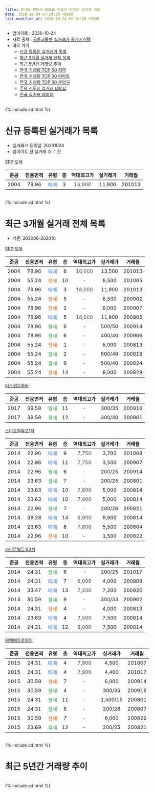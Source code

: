 ```yaml
---
title: 경기도 평택시 포승읍 만호리 아파트 실거래 정보
date: 2020-10-24 07:10:20 +0900
last_modified_at: 2020-10-24 07:10:20 +0900
---
```


* 업데이트 : 2020-10-24
* 자료 출처 : [국토교통부 실거래가 공개시스템](http://rt.molit.go.kr)
* 바로 가기
    * [신규 등록된 실거래가 목록](#신규-등록된-실거래가-목록)
    * [최근 3개월 실거래 전체 목록](#최근-3개월-실거래-전체-목록)
    * [최근 5년간 거래량 추이](#최근-5년간-거래량-추이)
    * [전국 거래량 TOP 50 지역](https://inasie.github.io/apt-trade-info/최근-3개월-전국에서-가장-거래가-많이-발생한-지역)
    * [전국 거래량 TOP 50 아파트](https://inasie.github.io/apt-trade-info/최근-3개월-전국에서-가장-거래가-많이-발생한-아파트)
    * [전국 거래량 TOP 50 분양권](https://inasie.github.io/apt-trade-info/최근-3개월-전국에서-가장-거래가-많이-발생한-분양권)
    * [주요 신도시 실거래 데이터](https://inasie.github.io/apt-trade-info/주요-신도시)
    * [전국 실거래 데이터](https://inasie.github.io/apt-trade-info/전국)
<br>
{% include ad.html %}
<br>

# 신규 등록된 실거래가 목록
* 실거래가 등록일: 20201024
* 업데이트 된 실거래 수: 1 건


[SR친오애](https://search.naver.com/search.naver?query=%EA%B2%BD%EA%B8%B0%EB%8F%84+%ED%8F%89%ED%83%9D%EC%8B%9C+%ED%8F%AC%EC%8A%B9%EC%9D%8D+%EB%A7%8C%ED%98%B8%EB%A6%AC+SR%EC%B9%9C%EC%98%A4%EC%95%A0)

|준공|전용면적|유형|층|역대최고가|실거래가|거래월|
|:---:|:---:|:---:|:---:|:---:|:---:|:---:|
|2004|78.96|<span style="color:#4285f3">매매</span>|3|<span style="color:#444444">16,000</span>|11,900|201013|


<br>
{% include ad.html %}
<br>

# 최근 3개월 실거래 전체 목록
* 기준: 202008-202010


[SR친오애](https://search.naver.com/search.naver?query=%EA%B2%BD%EA%B8%B0%EB%8F%84+%ED%8F%89%ED%83%9D%EC%8B%9C+%ED%8F%AC%EC%8A%B9%EC%9D%8D+%EB%A7%8C%ED%98%B8%EB%A6%AC+SR%EC%B9%9C%EC%98%A4%EC%95%A0)

|준공|전용면적|유형|층|역대최고가|실거래가|거래월|
|:---:|:---:|:---:|:---:|:---:|:---:|:---:|
|2004|78.96|<span style="color:#4285f3">매매</span>|8|<span style="color:#444444">16,000</span>|13,500|201013|
|2004|55.24|<span style="color:#ff5a00">전세</span>|10|<span style="color:#444444">-</span>|8,500|201005|
|2004|78.96|<span style="color:#4285f3">매매</span>|3|<span style="color:#444444">16,000</span>|11,900|201013|
|2004|55.24|<span style="color:#ff5a00">전세</span>|5|<span style="color:#444444">-</span>|8,500|200902|
|2004|78.96|<span style="color:#ff5a00">전세</span>|2|<span style="color:#444444">-</span>|9,000|200907|
|2004|78.96|<span style="color:#4285f3">매매</span>|5|<span style="color:#444444">16,000</span>|11,900|200905|
|2004|78.96|<span style="color:#34a853">월세</span>|6|<span style="color:#444444">-</span>|500/50|200914|
|2004|78.96|<span style="color:#34a853">월세</span>|6|<span style="color:#444444">-</span>|400/40|200906|
|2004|55.24|<span style="color:#ff5a00">전세</span>|1|<span style="color:#444444">-</span>|5,000|200813|
|2004|55.24|<span style="color:#34a853">월세</span>|2|<span style="color:#444444">-</span>|500/40|200819|
|2004|55.24|<span style="color:#34a853">월세</span>|9|<span style="color:#444444">-</span>|500/40|200824|
|2004|55.24|<span style="color:#ff5a00">전세</span>|14|<span style="color:#444444">-</span>|9,000|200829|

[더스위트하버](https://search.naver.com/search.naver?query=%EA%B2%BD%EA%B8%B0%EB%8F%84+%ED%8F%89%ED%83%9D%EC%8B%9C+%ED%8F%AC%EC%8A%B9%EC%9D%8D+%EB%A7%8C%ED%98%B8%EB%A6%AC+%EB%8D%94%EC%8A%A4%EC%9C%84%ED%8A%B8%ED%95%98%EB%B2%84)

|준공|전용면적|유형|층|역대최고가|실거래가|거래월|
|:---:|:---:|:---:|:---:|:---:|:---:|:---:|
|2017|39.58|<span style="color:#34a853">월세</span>|11|<span style="color:#444444">-</span>|300/35|200916|
|2017|39.58|<span style="color:#34a853">월세</span>|12|<span style="color:#444444">-</span>|300/40|200901|

[스마트빌듀오1차](https://search.naver.com/search.naver?query=%EA%B2%BD%EA%B8%B0%EB%8F%84+%ED%8F%89%ED%83%9D%EC%8B%9C+%ED%8F%AC%EC%8A%B9%EC%9D%8D+%EB%A7%8C%ED%98%B8%EB%A6%AC+%EC%8A%A4%EB%A7%88%ED%8A%B8%EB%B9%8C%EB%93%80%EC%98%A41%EC%B0%A8)

|준공|전용면적|유형|층|역대최고가|실거래가|거래월|
|:---:|:---:|:---:|:---:|:---:|:---:|:---:|
|2014|22.96|<span style="color:#4285f3">매매</span>|9|<span style="color:#444444">7,750</span>|3,700|201008|
|2014|22.96|<span style="color:#4285f3">매매</span>|11|<span style="color:#444444">7,750</span>|3,500|200907|
|2014|22.96|<span style="color:#34a853">월세</span>|6|<span style="color:#444444">-</span>|200/25|200914|
|2014|23.63|<span style="color:#34a853">월세</span>|7|<span style="color:#444444">-</span>|200/25|200801|
|2014|23.63|<span style="color:#4285f3">매매</span>|10|<span style="color:#444444">7,800</span>|5,000|200814|
|2014|23.63|<span style="color:#4285f3">매매</span>|10|<span style="color:#444444">7,800</span>|5,000|200814|
|2014|22.96|<span style="color:#34a853">월세</span>|7|<span style="color:#444444">-</span>|200/26|200821|
|2014|38.28|<span style="color:#4285f3">매매</span>|14|<span style="color:#444444">9,900</span>|9,900|200814|
|2014|23.63|<span style="color:#4285f3">매매</span>|6|<span style="color:#444444">7,800</span>|5,500|200804|
|2014|22.96|<span style="color:#ff5a00">전세</span>|10|<span style="color:#444444">-</span>|1,500|200822|

[스마트빌듀오3차](https://search.naver.com/search.naver?query=%EA%B2%BD%EA%B8%B0%EB%8F%84+%ED%8F%89%ED%83%9D%EC%8B%9C+%ED%8F%AC%EC%8A%B9%EC%9D%8D+%EB%A7%8C%ED%98%B8%EB%A6%AC+%EC%8A%A4%EB%A7%88%ED%8A%B8%EB%B9%8C%EB%93%80%EC%98%A43%EC%B0%A8)

|준공|전용면적|유형|층|역대최고가|실거래가|거래월|
|:---:|:---:|:---:|:---:|:---:|:---:|:---:|
|2014|24.31|<span style="color:#34a853">월세</span>|6|<span style="color:#444444">-</span>|200/25|201017|
|2014|24.31|<span style="color:#4285f3">매매</span>|7|<span style="color:#444444">8,000</span>|4,000|200908|
|2014|33.47|<span style="color:#4285f3">매매</span>|13|<span style="color:#444444">7,200</span>|7,200|200920|
|2014|30.59|<span style="color:#34a853">월세</span>|9|<span style="color:#444444">-</span>|300/33|200902|
|2014|24.31|<span style="color:#ff5a00">전세</span>|4|<span style="color:#444444">-</span>|4,000|200813|
|2014|23.69|<span style="color:#4285f3">매매</span>|4|<span style="color:#444444">7,500</span>|7,500|200814|
|2014|24.31|<span style="color:#4285f3">매매</span>|12|<span style="color:#444444">8,000</span>|7,500|200814|

[평택메트로하임](https://search.naver.com/search.naver?query=%EA%B2%BD%EA%B8%B0%EB%8F%84+%ED%8F%89%ED%83%9D%EC%8B%9C+%ED%8F%AC%EC%8A%B9%EC%9D%8D+%EB%A7%8C%ED%98%B8%EB%A6%AC+%ED%8F%89%ED%83%9D%EB%A9%94%ED%8A%B8%EB%A1%9C%ED%95%98%EC%9E%84)

|준공|전용면적|유형|층|역대최고가|실거래가|거래월|
|:---:|:---:|:---:|:---:|:---:|:---:|:---:|
|2015|24.31|<span style="color:#4285f3">매매</span>|4|<span style="color:#444444">7,900</span>|4,500|201007|
|2015|24.31|<span style="color:#4285f3">매매</span>|4|<span style="color:#444444">7,900</span>|4,400|201017|
|2015|30.59|<span style="color:#ff5a00">전세</span>|7|<span style="color:#444444">-</span>|6,000|200914|
|2015|30.59|<span style="color:#34a853">월세</span>|4|<span style="color:#444444">-</span>|300/35|200916|
|2015|24.31|<span style="color:#34a853">월세</span>|11|<span style="color:#444444">-</span>|1,500/15|200801|
|2015|24.31|<span style="color:#34a853">월세</span>|8|<span style="color:#444444">-</span>|200/26|200807|
|2015|30.59|<span style="color:#ff5a00">전세</span>|7|<span style="color:#444444">-</span>|6,000|200822|
|2015|23.69|<span style="color:#34a853">월세</span>|12|<span style="color:#444444">-</span>|200/25|200821|


<br>
{% include ad.html %}
<br>

# 최근 5년간 거래량 추이


<div style="width:100%;">
    <canvas id="deal_progress" height="200"></canvas>
</div>

<script>
new Chart(document.getElementById("deal_progress"), {
    type: 'line',
    data: {
        labels: ['201510','201511','201512','201601','201602','201603','201604','201605','201606','201607','201608','201609','201610','201611','201612','201701','201702','201703','201704','201705','201706','201707','201708','201709','201710','201711','201712','201801','201802','201803','201804','201805','201806','201807','201808','201809','201810','201811','201812','201901','201902','201903','201904','201905','201906','201907','201908','201909','201910','201911','201912','202001','202002','202003','202004','202005','202006','202007','202008','202009','202010'],
        datasets: [{
            label: '매매',
            pointRadius: 1,
            data: [9, 5, 4, 10, 4, 8, 5, 4, 5, 8, 5, 5, 5, 2, 3, 3, 3, 6, 10, 2, 5, 6, 4, 2, 2, 5, 3, 4, 1, 3, 3, 2, 4, 1, 4, 0, 12, 4, 2, 1, 0, 8, 4, 5, 5, 3, 3, 1, 2, 3, 2, 2, 11, 2, 33, 2, 15, 9, 6, 4, 5],
            borderColor: "rgba(255, 201, 14, 1)",
            backgroundColor: "rgba(255, 201, 14, 0.5)",
            fill: false,
            lineTension: 0
        },{
            label: '전월세',
            pointRadius: 1,
            data: [13, 11, 7, 13, 10, 6, 4, 3, 7, 6, 9, 6, 6, 7, 4, 5, 9, 5, 6, 5, 4, 12, 2, 9, 2, 5, 8, 12, 5, 5, 3, 3, 10, 2, 4, 3, 0, 4, 5, 9, 6, 3, 8, 6, 1, 5, 4, 6, 6, 1, 6, 3, 8, 6, 6, 6, 3, 7, 12, 10, 2],
            borderColor: "rgba(0, 141, 185, 1)",
            backgroundColor: "rgba(0, 141, 185, 0.5)",
            fill: false,
            lineTension: 0
        }
        ]
    },
    options: {
        responsive: true,
        title: {
            display: false
        },
        tooltips: {
            mode: 'index',
            intersect: false
        },
        hover: {
            mode: 'nearest',
            intersect: true
        },
        scales: {
            xAxes: [{
                display: true,
                scaleLabel: {
                    display: true,
                    labelString: '년/월'
                }
            }],
            yAxes: [{
                display: true,
                ticks: {
                    suggestedMin: 0,
                },
                scaleLabel: {
                    display: true,
                    labelString: '실거래 수'
                }
            }]
        }
    }
});

</script>


<br>
{% include ad.html %}
<br>

